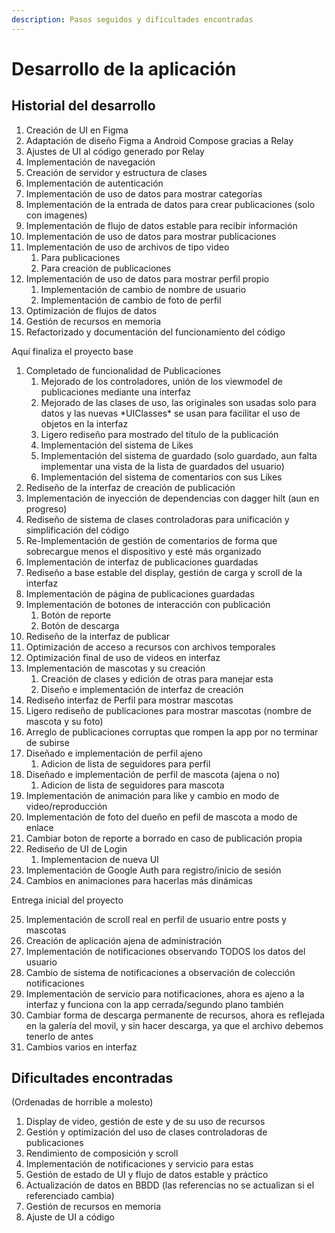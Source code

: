 ```yaml
---
description: Pasos seguidos y dificultades encontradas
---
```


# Desarrollo de la aplicación

## Historial del desarrollo

1. Creación de UI en Figma
2. Adaptación de diseño Figma a Android Compose gracias a Relay
3. Ajustes de UI al código generado por Relay
4. Implementación de navegación
5. Creación de servidor y estructura de clases
6. Implementación de autenticación
7. Implementación de uso de datos para mostrar categorías
8. Implementación de la entrada de datos para crear publicaciones (solo con imagenes)
9. Implementación de flujo de datos estable para recibir información
10. Implementación de uso de datos para mostrar publicaciones
11. Implementación de uso de archivos de tipo video
    1. Para publicaciones
    2. Para creación de publicaciones
12. Implementación de uso de datos para mostrar perfil propio
    1. Implementación de cambio de nombre de usuario
    2. Implementación de cambio de foto de perfil
13. Optimización de flujos de datos
14. Gestión de recursos en memoria
15. Refactorizado y documentación del funcionamiento del código

Aquí finaliza el proyecto base

1. Completado de funcionalidad de Publicaciones
   1. Mejorado de los controladores, unión de los viewmodel de publicaciones mediante una interfaz
   2. Mejorado de las clases de uso, las originales son usadas solo para datos y las nuevas \*UIClasses\* se usan para facilitar el uso de objetos en la interfaz
   3. Ligero rediseño para mostrado del título de la publicación
   4. Implementación del sistema de Likes
   5. Implementación del sistema de guardado (solo guardado, aun falta implementar una vista de la lista de guardados del usuario)
   6. Implementación del sistema de comentarios con sus Likes
2. Rediseño de la interfaz de creación de publicación
3. Implementación de inyección de dependencias con dagger hilt (aun en progreso)
4. Rediseño de sistema de clases controladoras para unificación y simplificación del código
5. Re-Implementación de gestión de comentarios de forma que sobrecargue menos el dispositivo y esté más organizado
6. Implementación de interfaz de publicaciones guardadas
7. Rediseño a base estable del display, gestión de carga y scroll de la interfaz&#x20;
8. Implementación de página de publicaciones guardadas
9. Implementación de botones de interacción con publicación
   1. Botón de reporte
   2. Botón de descarga
10. Rediseño de la interfaz de publicar
11. Optimización de acceso a recursos con archivos temporales
12. Optimización final de uso de videos en interfaz
13. Implementación de mascotas y su creación
    1. Creación de clases y edición de otras para manejar esta
    2. Diseño e implementación de interfaz de creación
14. Rediseño interfaz de Perfil para mostrar mascotas
15. Ligero rediseño de publicaciones para mostrar mascotas (nombre de mascota y su foto)
16. Arreglo de publicaciones corruptas que rompen la app por no terminar de subirse
17. Diseñado e implementación de perfil ajeno
    1. Adicion de lista de seguidores para perfil
18. Diseñado e implementación de perfil de mascota (ajena o no)
    1. Adicion de lista de seguidores para mascota
19. Implementación de animación para like y cambio en modo de video/reproducción
20. Implementación de foto del dueño en pefil de mascota a modo de enlace
21. Cambiar boton de reporte a borrado en caso de publicación propia
22. Rediseño de UI de Login
    1. Implementacion de nueva UI
23. Implementación de Google Auth para registro/inicio de sesión
24. Cambios en animaciones para hacerlas más dinámicas

Entrega inicial del proyecto

25. Implementación de scroll real en perfil de usuario entre posts y mascotas
26. Creación de aplicación ajena de administración
27. Implementación de notificaciones observando TODOS los datos del usuario
28. Cambio de sistema de notificaciones a observación de colección notificaciones
29. Implementación de servicio para notificaciones, ahora es ajeno a la interfaz y funciona con la app cerrada/segundo plano también
30. Cambiar forma de descarga permanente de recursos, ahora es reflejada en la galería del movil, y sin hacer descarga, ya que el archivo debemos tenerlo de antes
31. Cambios varios en interfaz

## Dificultades encontradas

(Ordenadas de horrible a molesto)

1. Display de video, gestión de este y de su uso de recursos
2. Gestión y optimización del uso de clases controladoras de publicaciones
3. Rendimiento de composición y scroll
4. Implementación de notificaciones y servicio para estas
5. Gestión de estado de UI y flujo de datos estable y práctico
6. Actualización de datos en BBDD (las referencias no se actualizan si el referenciado cambia)
7. Gestión de recursos en memoria
8. Ajuste de UI a código
